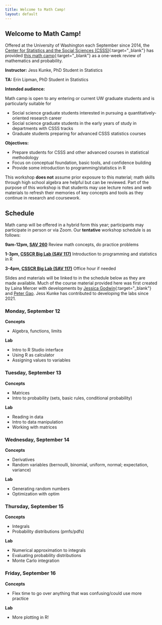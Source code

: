 ```yaml
---
title: Welcome to Math Camp!
layout: default
---
```


## Welcome to Math Camp!

Offered at the University of Washington each September since 2014, the [Center for Statistics and the Social Sciences (CSSS)](https://csss.uw.edu/){:target="_blank"} has provided [this math camp](https://csss.uw.edu/academics/math-camp){:target="_blank"} as a one-week review of mathematics and probability.

  **Instructor:** Jess Kunke, PhD Student in Statistics
  
  **TA:** Erin Lipman, PhD Student in Statistics

**Intended audience:**

Math camp is open to any entering or current UW graduate students and is particularly suitable for
* Social science graduate students interested in pursuing a quantitatively-oriented research career
* Social science graduate students in the early years of study in departments with CSSS tracks
* Graduate students preparing for advanced CSSS statistics courses

**Objectives:**

* Prepare students for CSSS and other advanced courses in statistical methodology
* Focus on conceptual foundation, basic tools, and confidence building
* Provide some introduction to programming/statistics in R

This workshop **does not** assume prior exposure to this material; math skills through high school
algebra are helpful but can be reviewed. Part of the purpose of this workshop is that students may use lecture notes and web materials to refresh their memories of key concepts and tools as they continue in research and coursework.

## Schedule

Math camp will be offered in a hybrid form this year; participants may participate in person or via Zoom. Our **tentative** workshop schedule is as follows:

  **9am-12pm, [SAV 260](https://www.washington.edu/maps/#!/sav)**  Review math concepts, do practice problems
  
  **1-3pm, [CSSCR Big Lab (SAV 117)](https://www.washington.edu/maps/#!/sav)** Introduction to programming and statistics in R
  
  **3-4pm, [CSSCR Big Lab (SAV 117)](https://www.washington.edu/maps/#!/sav)** Office hour if needed
  
Slides and materials will be linked to in the schedule below as they are made available. Much of the course material provided here was first created by Laina Mercer with developments by [Jessica Godwin](https://jlgodwin.github.io/MathCamp){:target="_blank"} and [Peter Gao](https://peteragao.github.io/CSSS-Math-Camp-2021/). Jess Kunke has contributed to developing the labs since 2021.

### Monday, September 12

**Concepts**

- Algebra, functions, limits

**Lab**

- Intro to R Studio interface
- Using R as calculator
- Assigning values to variables


### Tuesday, September 13

**Concepts**

- Matrices
- Intro to probability (sets, basic rules, conditional probability)

**Lab**

- Reading in data
- Intro to data manipulation
- Working with matrices


### Wednesday, September 14

**Concepts**

- Derivatives
- Random variables (bernoulli, binomial, uniform, normal; expectation, variance)

**Lab**

- Generating random numbers
- Optimization with optim


### Thursday, September 15

**Concepts**

- Integrals
- Probability distributions (pmfs/pdfs)

**Lab**

- Numerical approximation to integrals
- Evaluating probability distributions
- Monte Carlo integration
 
 
### Friday, September 16

**Concepts**

- Flex time to go over anything that was confusing/could use more practice

**Lab**

- More plotting in R!
